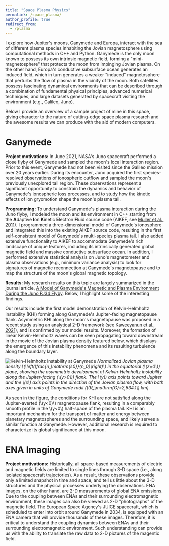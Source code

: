 ```yaml
---
title: "Space Plasma Physics"
permalink: /space_plasma/
author_profile: true
redirect_from:
  - /plasma
---
```


I explore how Jupiter's moons, Ganymede and Europa, interact with the sea of different plasma species inhabiting the Jovian magnetosphere using computational methods in C++ and Python. Ganymede is the only moon known to possess its own intrinsic magnetic field, forming a "mini-magnetosphere" that protects the moon from impinging Jovian plasma. On the other hand, Europa's conductive subsurface ocean generates an induced field, which in turn generates a weaker "induced" magnetosphere that perturbs the flow of plasma in the vicinity of the moon. Both satellites possess fascinating dynamical environments that can be described through a combination of fundamental physical principles, advanced numerical techniques, and large datasets generated by spacecraft visiting the environment (e.g., Galileo, Juno).

Below I provide an overview of a sample project of mine in this space, giving character to the nature of cutting-edge space plasma research and the awesome results we can produce with the aid of modern computers.

Ganymede
======
**Project motivations:** In June 2021, NASA's Juno spacecraft performed a close flyby of Ganymede and sampled the moon's local interaction region. Prior to this event, Ganymede had not been visited since the Galileo mission over 20 years earlier. During its encounter, Juno acquired the first species-resolved observations of ionospheric outflow and sampled the moon's previously unexplored tail region. These observations represent a significant opportunity to constrain the dynamics and behavior of Ganymede's ionospheric loss processes, and to study how the kinetic effects of ion gryomotion shape the moon's plasma tail.

**Programming:** To understand Ganymede's plasma interaction during the Juno flyby, I modeled the moon and its environment in C++ starting from the **A**daptive **I**on **K**inetic **E**lectron **F**luid source code (AIKEF, see [Müller et al., 2011](https://www.sciencedirect.com/science/article/pii/S0010465510005266)). I programmed a three-dimensional model of Ganymede's ionosphere and integrated this into the existing AIKEF source code, resulting in the first self-consistent model of Ganymede's multi-species plasma tail. I also added extensive functionality to AIKEF to accommodate Ganymede's rich landscape of unique features, including its intrinsically generated global magnetic field and massive conductive subsurface ocean. In addition, I performed extensive statistical analysis on Juno's magnetometer and plasma observations (e.g., minimum variance analysis) to look for signatures of magnetic reconnection at Ganymede's magnetopause and to map the structure of the moon's global magnetic topology.

**Results:** My research results on this topic are largely summarized in the journal article, [A Model of Ganymede's Magnetic and Plasma Environment During the Juno PJ34 Flyby](https://agupubs.onlinelibrary.wiley.com/doi/full/10.1029/2023JA032113). Below, I highlight some of the interesting findings. 

Our results include the first model demonstration of Kelvin-Helmholtz instability (KHI) forming along Ganymede's Jupiter-facing magnetopause flank. Asymmetric KHI along the moon's magnetopause was proposed in a recent study using an analytical 2-D framework (see [Kaweeyanun et al., 2021](https://agupubs.onlinelibrary.wiley.com/doi/full/10.1029/2021JA029338)), and is confirmed by our model results. Moreover, the formation of linear Kelvin-Helmholtz waves can be seen propagating toward downstream in the movie of the Jovian plasma density featured below, which displays the emergence of this instability phenomena and its resulting turbulence along the boundary layer.

![Kelvin-Helmholtz Instability at Ganymede](../files/khi_anim/khi_crop.gif)
*Normalized Jovian plasma density \\(\left(\frac{n\_\mathrm{s0}}{n\_0}\right)\\) in the equatorial (\\(z=0\\)) plane, showing the asymmetric development of Kelvin-Helmholtz instability along the Jupiter-facing (\\(y>0\\)) flank. The \\(y\\) axis points toward Jupiter and the \\(x\\) axis points in the direction of the Jovian plasma flow, with both axes given in units of Ganymede radii (\\(R\_\mathrm{G}=2,634.1\\) km).*

As seen in the figure, the conditions for KHI are not satisfied along the Jupiter-averted (\\(y<0)\\) magnetopause flank, resulting in a comparably smooth profile in the \\(y<0\\) half-space of the plasma tail. KHI is an important mechanism for the transport of matter and energy between planetary magnetospheres and the surrounding space, and likely serves a similar function at Ganymede. However, additional research is required to characterize its global significance at this moon.

ENA Imaging
======
**Project motivations:** Historically, all space-based measurements of electric and magnetic fields are limited to single lines through 3-D space (i.e., along isolated spacecraft trajectories). As a result, these observations provide only a limited snapshot in time and space, and tell us little about the 3-D structures and the physical processes underlying the observations. ENA images, on the other hand, are 2-D measurements of global ENA emissions. Due to the coupling between ENAs and their surrounding electromagnetic environment, these images can also be viewed as 2-D "photographs" of the magnetic field. The European Space Agency's JUICE spacecraft, which is scheduled to enter into orbit around Ganymede in 2034, is equipped with an ENA camera that will provide thousands of these images. Therefore, it is critical to understand the coupling dynamics between ENAs and their surrounding electromagnetic environment. Such understanding can provide us with the ability to translate the raw data to 2-D pictures of the magentic field.